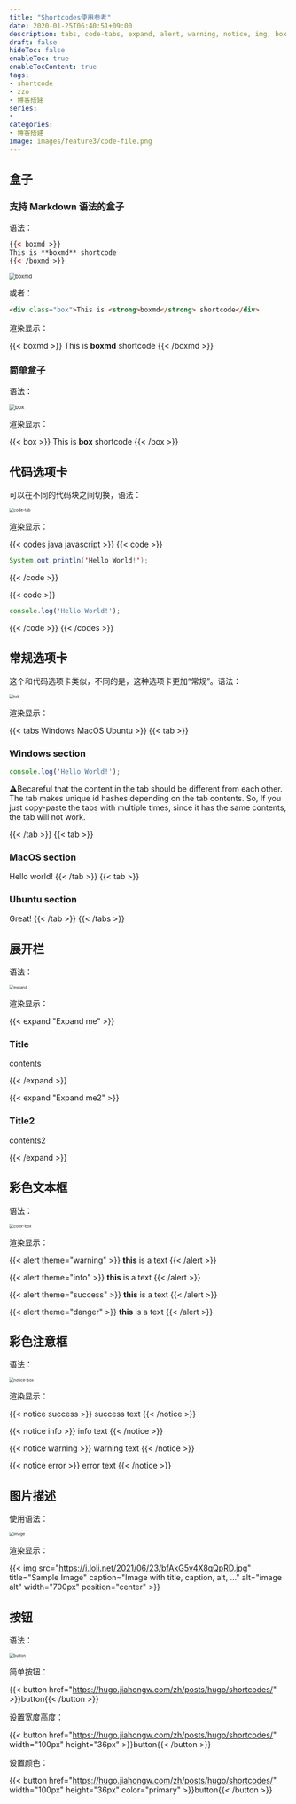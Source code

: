 ```yaml
---
title: "Shortcodes使用参考"
date: 2020-01-25T06:40:51+09:00
description: tabs, code-tabs, expand, alert, warning, notice, img, box
draft: false
hideToc: false
enableToc: true
enableTocContent: true
tags:
- shortcode
- zzo
- 博客搭建
series:
-
categories:
- 博客搭建
image: images/feature3/code-file.png
---
```





## 盒子

### 支持 Markdown 语法的盒子

语法：

```html
{{< boxmd >}}
This is **boxmd** shortcode
{{< /boxmd >}}
```

<img src="https://raw.githubusercontent.com/redisread/Image/master/Blog/image-20210822151028711.png" alt="boxmd" style="zoom: 67%;" />

或者：

```html
<div class="box">This is <strong>boxmd</strong> shortcode</div>
```

渲染显示：

{{< boxmd >}}
This is **boxmd** shortcode
{{< /boxmd >}}

### 简单盒子

语法：

<img src="https://raw.githubusercontent.com/redisread/Image/master/Blog/image-20210822151055228.png" alt="box" style="zoom: 67%;" />

渲染显示：

{{< box >}}
This is **box** shortcode
{{< /box >}}

## 代码选项卡

可以在不同的代码块之间切换，语法：

<img src="https://raw.githubusercontent.com/redisread/Image/master/Blog/image-20210822151330018.png" alt="code-tab" style="zoom:50%;" />

渲染显示：

{{< codes java javascript >}}
  {{< code >}}

  ```java
  System.out.println('Hello World!');
  ```

  {{< /code >}}

  {{< code >}}

  ```javascript
  console.log('Hello World!');
  ```

  {{< /code >}}
{{< /codes >}}

## 常规选项卡

这个和代码选项卡类似，不同的是，这种选项卡更加“常规”。语法：

<img src="https://raw.githubusercontent.com/redisread/Image/master/Blog/image-20210822151412190.png" alt="tab" style="zoom:50%;" />

渲染显示：

{{< tabs Windows MacOS Ubuntu >}}
  {{< tab >}}

### Windows section

  ```javascript
  console.log('Hello World!');
  ```

  ⚠️Becareful that the content in the tab should be different from each other. The tab makes unique id hashes depending on the tab contents. So, If you just copy-paste the tabs with multiple times, since it has the same contents, the tab will not work.

  {{< /tab >}}
  {{< tab >}}

### MacOS section

  Hello world!
  {{< /tab >}}
  {{< tab >}}

### Ubuntu section

  Great!
  {{< /tab >}}
{{< /tabs >}}

## 展开栏

语法：

<img src="https://raw.githubusercontent.com/redisread/Image/master/Blog/image-20210822151433085.png" alt="expand" style="zoom:50%;" />

渲染显示：

{{< expand "Expand me" >}}

### Title

contents

{{< /expand >}}

{{< expand "Expand me2" >}}

### Title2

contents2

{{< /expand >}}

## 彩色文本框

语法：

<img src="https://raw.githubusercontent.com/redisread/Image/master/Blog/image-20210822151517314.png" alt="color-box" style="zoom:50%;" />

渲染显示：

{{< alert theme="warning" >}}
**this** is a text
{{< /alert >}}

{{< alert theme="info" >}}
**this** is a text
{{< /alert >}}

{{< alert theme="success" >}}
**this** is a text
{{< /alert >}}

{{< alert theme="danger" >}}
**this** is a text
{{< /alert >}}

## 彩色注意框

语法：

<img src="https://raw.githubusercontent.com/redisread/Image/master/Blog/image-20210822151605088.png" alt="notice-box" style="zoom:50%;" />

渲染显示：

{{< notice success >}}
success text
{{< /notice >}}

{{< notice info >}}
info text
{{< /notice >}}

{{< notice warning >}}
warning text
{{< /notice >}}

{{< notice error >}}
error text
{{< /notice >}}

## 图片描述

使用语法：

<img src="https://raw.githubusercontent.com/redisread/Image/master/Blog/image-20210822152923916.png" alt="image" style="zoom: 50%;" />

渲染显示：

{{< img src="https://i.loli.net/2021/06/23/bfAkG5v4X8qQpRD.jpg" title="Sample Image" caption="Image with title, caption, alt, ..." alt="image alt" width="700px" position="center" >}}

## 按钮

语法：

<img src="https://raw.githubusercontent.com/redisread/Image/master/Blog/image-20210822151228564.png" alt="button" style="zoom:50%;" />

简单按钮：

{{< button href="https://hugo.jiahongw.com/zh/posts/hugo/shortcodes/" >}}button{{< /button >}}

设置宽度高度：

{{< button href="https://hugo.jiahongw.com/zh/posts/hugo/shortcodes/" width="100px" height="36px" >}}button{{< /button >}}

设置颜色：

{{< button href="https://hugo.jiahongw.com/zh/posts/hugo/shortcodes/" width="100px" height="36px" color="primary" >}}button{{< /button >}}

